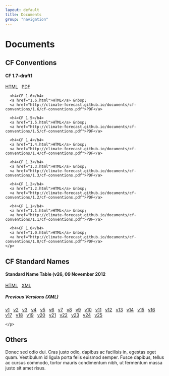 ```yaml
---
layout: default
title: Documents
group: "navigation"
---
```


<h1>Documents</h1>

<div class="row">
  <div class="col-md-4">
    <h2>CF Conventions</h2>
    <p>
      <h4>CF 1.7-draft1</h4>
      <a href="1.7.html">HTML</a> &nbsp;
      <a href="http://climate-forecast.github.io/documents/cf-conventions/1.7-draft1/cf-conventions.pdf">PDF</a>
      
      <h4>CF 1.6</h4>
      <a href="1.6.html">HTML</a> &nbsp;
      <a href="http://climate-forecast.github.io/documents/cf-conventions/1.6/cf-conventions.pdf">PDF</a>
      
      <h4>CF 1.5</h4>
      <a href="1.5.html">HTML</a> &nbsp;
      <a href="http://climate-forecast.github.io/documents/cf-conventions/1.5/cf-conventions.pdf">PDF</a>
      
      <h4>CF 1.4</h4>
      <a href="1.4.html">HTML</a> &nbsp;
      <a href="http://climate-forecast.github.io/documents/cf-conventions/1.4/cf-conventions.pdf">PDF</a>
      
      <h4>CF 1.3</h4>
      <a href="1.3.html">HTML</a> &nbsp;
      <a href="http://climate-forecast.github.io/documents/cf-conventions/1.3/cf-conventions.pdf">PDF</a>
      
      <h4>CF 1.2</h4>
      <a href="1.2.html">HTML</a> &nbsp;
      <a href="http://climate-forecast.github.io/documents/cf-conventions/1.2/cf-conventions.pdf">PDF</a>
      
      <h4>CF 1.1</h4>
      <a href="1.1.html">HTML</a> &nbsp;
      <a href="http://climate-forecast.github.io/documents/cf-conventions/1.1/cf-conventions.pdf">PDF</a>
      
      <h4>CF 1.0</h4>
      <a href="1.0.html">HTML</a> &nbsp;
      <a href="http://climate-forecast.github.io/documents/cf-conventions/1.0/cf-conventions.pdf">PDF</a>
    </p>
  </div>
  <div class="col-md-4">
    <h2>CF Standard Names</h2>
    <p>
      <h4> Standard Name Table (v26, 09 November 2012</h4>
      <a href="">HTML</a> &nbsp;
      <a href="">XML</a>
      <h5>Previous Versions (XML)</h5>
      <a href="documents/cf-standard-names/cf-standard-name-table.xml">v1</a> &nbsp;
      <a href="documents/cf-standard-names/cf-standard-name-table.xml-2">v2</a> &nbsp;
      <a href="documents/cf-standard-names/cf-standard-name-table.xml-3">v3</a> &nbsp;
      <a href="documents/cf-standard-names/cf-standard-name-table.xml-4">v4</a> &nbsp;
      <a href="documents/cf-standard-names/cf-standard-name-table.xml-5">v5</a> &nbsp;
      <a href="documents/cf-standard-names/cf-standard-name-table.xml-6">v6</a> &nbsp;
      <a href="documents/cf-standard-names/cf-standard-name-table.xml-7">v7</a> &nbsp;
      <a href="documents/cf-standard-names/cf-standard-name-table.xml-8">v8</a> &nbsp;
      <a href="documents/cf-standard-names/cf-standard-name-table.xml-9">v9</a> &nbsp;
      <a href="documents/cf-standard-names/cf-standard-name-table.xml-10">v10</a> &nbsp;
      <a href="documents/cf-standard-names/cf-standard-name-table.xml-11">v11</a> &nbsp;
      <a href="documents/cf-standard-names/cf-standard-name-table.xml-12">v12</a> &nbsp;
      <a href="documents/cf-standard-names/cf-standard-name-table.xml-13">v13</a> &nbsp;
      <a href="documents/cf-standard-names/cf-standard-name-table.xml-14">v14</a> &nbsp;
      <a href="documents/cf-standard-names/cf-standard-name-table.xml-15">v15</a> &nbsp;
      <a href="documents/cf-standard-names/cf-standard-name-table.xml-16">v16</a> &nbsp;
      <a href="documents/cf-standard-names/cf-standard-name-table.xml-17">v17</a> &nbsp;
      <a href="documents/cf-standard-names/cf-standard-name-table.xml-18">v18</a> &nbsp;
      <a href="documents/cf-standard-names/cf-standard-name-table.xml-19">v19</a> &nbsp;
      <a href="documents/cf-standard-names/cf-standard-name-table.xml-20">v20</a> &nbsp;
      <a href="documents/cf-standard-names/cf-standard-name-table.xml-21">v21</a> &nbsp;
      <a href="documents/cf-standard-names/cf-standard-name-table.xml-22">v22</a> &nbsp;
      <a href="documents/cf-standard-names/cf-standard-name-table.xml-23">v23</a> &nbsp;
      <a href="documents/cf-standard-names/cf-standard-name-table.xml-24">v24</a> &nbsp;
      <a href="documents/cf-standard-names/cf-standard-name-table.xml-25">v25</a> 
  
    </p>  
</div>
  <div class="col-md-4">
    <h2>Others</h2>
    <p>Donec sed odio dui. Cras justo odio, dapibus ac facilisis in, egestas eget quam. Vestibulum id ligula porta felis euismod semper. Fusce dapibus, tellus ac cursus commodo, tortor mauris condimentum nibh, ut fermentum massa justo sit amet risus.</p>
  </div>
</div>


